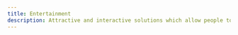 ```yaml
---
title: Entertainment
description: Attractive and interactive solutions which allow people to make their life more interesting, engaging and full.
---
```

